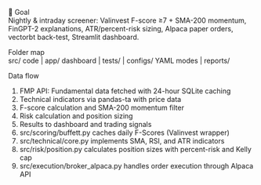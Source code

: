 🎯  Goal  
Nightly & intraday screener: Valinvest F-score ≥7 + SMA-200 momentum,
FinGPT-2 explanations, ATR/percent-risk sizing, Alpaca paper orders,
vectorbt back-test, Streamlit dashboard.

Folder map  
src/ code | app/ dashboard | tests/ | configs/ YAML modes | reports/

Data flow  
1. FMP API: Fundamental data fetched with 24-hour SQLite caching
2. Technical indicators via pandas-ta with price data
3. F-score calculation and SMA-200 momentum filter
4. Risk calculation and position sizing
5. Results to dashboard and trading signals
6. src/scoring/buffett.py caches daily F-Scores (Valinvest wrapper)
7. src/technical/core.py implements SMA, RSI, and ATR indicators
8. src/risk/position.py calculates position sizes with percent-risk and Kelly cap
9. src/execution/broker_alpaca.py handles order execution through Alpaca API
